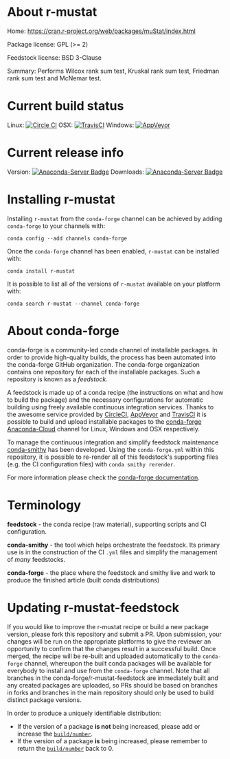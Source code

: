 About r-mustat
==============

Home: https://cran.r-project.org/web/packages/muStat/index.html

Package license: GPL (>= 2)

Feedstock license: BSD 3-Clause

Summary: Performs Wilcox rank sum test, Kruskal rank sum test, Friedman rank sum test and McNemar test.




Current build status
====================

Linux: [![Circle CI](https://circleci.com/gh/conda-forge/r-mustat-feedstock.svg?style=shield)](https://circleci.com/gh/conda-forge/r-mustat-feedstock)
OSX: [![TravisCI](https://travis-ci.org/conda-forge/r-mustat-feedstock.svg?branch=master)](https://travis-ci.org/conda-forge/r-mustat-feedstock)
Windows: [![AppVeyor](https://ci.appveyor.com/api/projects/status/github/conda-forge/r-mustat-feedstock?svg=True)](https://ci.appveyor.com/project/conda-forge/r-mustat-feedstock/branch/master)

Current release info
====================
Version: [![Anaconda-Server Badge](https://anaconda.org/conda-forge/r-mustat/badges/version.svg)](https://anaconda.org/conda-forge/r-mustat)
Downloads: [![Anaconda-Server Badge](https://anaconda.org/conda-forge/r-mustat/badges/downloads.svg)](https://anaconda.org/conda-forge/r-mustat)

Installing r-mustat
===================

Installing `r-mustat` from the `conda-forge` channel can be achieved by adding `conda-forge` to your channels with:

```
conda config --add channels conda-forge
```

Once the `conda-forge` channel has been enabled, `r-mustat` can be installed with:

```
conda install r-mustat
```

It is possible to list all of the versions of `r-mustat` available on your platform with:

```
conda search r-mustat --channel conda-forge
```


About conda-forge
=================

conda-forge is a community-led conda channel of installable packages.
In order to provide high-quality builds, the process has been automated into the
conda-forge GitHub organization. The conda-forge organization contains one repository
for each of the installable packages. Such a repository is known as a *feedstock*.

A feedstock is made up of a conda recipe (the instructions on what and how to build
the package) and the necessary configurations for automatic building using freely
available continuous integration services. Thanks to the awesome service provided by
[CircleCI](https://circleci.com/), [AppVeyor](http://www.appveyor.com/)
and [TravisCI](https://travis-ci.org/) it is possible to build and upload installable
packages to the [conda-forge](https://anaconda.org/conda-forge)
[Anaconda-Cloud](http://docs.anaconda.org/) channel for Linux, Windows and OSX respectively.

To manage the continuous integration and simplify feedstock maintenance
[conda-smithy](http://github.com/conda-forge/conda-smithy) has been developed.
Using the ``conda-forge.yml`` within this repository, it is possible to re-render all of
this feedstock's supporting files (e.g. the CI configuration files) with ``conda smithy rerender``.

For more information please check the [conda-forge documentation](https://conda-forge.org/docs/).

Terminology
===========

**feedstock** - the conda recipe (raw material), supporting scripts and CI configuration.

**conda-smithy** - the tool which helps orchestrate the feedstock.
                   Its primary use is in the construction of the CI ``.yml`` files
                   and simplify the management of *many* feedstocks.

**conda-forge** - the place where the feedstock and smithy live and work to
                  produce the finished article (built conda distributions)


Updating r-mustat-feedstock
===========================

If you would like to improve the r-mustat recipe or build a new
package version, please fork this repository and submit a PR. Upon submission,
your changes will be run on the appropriate platforms to give the reviewer an
opportunity to confirm that the changes result in a successful build. Once
merged, the recipe will be re-built and uploaded automatically to the
`conda-forge` channel, whereupon the built conda packages will be available for
everybody to install and use from the `conda-forge` channel.
Note that all branches in the conda-forge/r-mustat-feedstock are
immediately built and any created packages are uploaded, so PRs should be based
on branches in forks and branches in the main repository should only be used to
build distinct package versions.

In order to produce a uniquely identifiable distribution:
 * If the version of a package **is not** being increased, please add or increase
   the [``build/number``](http://conda.pydata.org/docs/building/meta-yaml.html#build-number-and-string).
 * If the version of a package **is** being increased, please remember to return
   the [``build/number``](http://conda.pydata.org/docs/building/meta-yaml.html#build-number-and-string)
   back to 0.